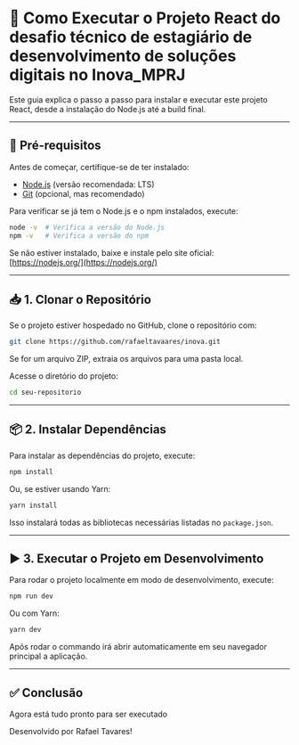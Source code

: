 # 🚀 Como Executar o Projeto React do desafio técnico de estagiário de desenvolvimento de soluções digitais no Inova_MPRJ

Este guia explica o passo a passo para instalar e executar este projeto React, desde a instalação do Node.js até a build final.

---

## 📌 Pré-requisitos

Antes de começar, certifique-se de ter instalado:
- [Node.js](https://nodejs.org/) (versão recomendada: LTS)
- [Git](https://git-scm.com/) (opcional, mas recomendado)

Para verificar se já tem o Node.js e o npm instalados, execute:
```sh
node -v  # Verifica a versão do Node.js
npm -v   # Verifica a versão do npm
```
Se não estiver instalado, baixe e instale pelo site oficial: [https://nodejs.org/](https://nodejs.org/)

---

## 📥 1. Clonar o Repositório

Se o projeto estiver hospedado no GitHub, clone o repositório com:
```sh
git clone https://github.com/rafaeltavaares/inova.git
```
Se for um arquivo ZIP, extraia os arquivos para uma pasta local.

Acesse o diretório do projeto:
```sh
cd seu-repositorio
```

---

## 📦 2. Instalar Dependências

Para instalar as dependências do projeto, execute:
```sh
npm install
```
Ou, se estiver usando Yarn:
```sh
yarn install
```
Isso instalará todas as bibliotecas necessárias listadas no `package.json`.

---

## ▶️ 3. Executar o Projeto em Desenvolvimento

Para rodar o projeto localmente em modo de desenvolvimento, execute:
```sh
npm run dev
```
Ou com Yarn:
```sh
yarn dev
```
Após rodar o commando irá abrir automaticamente em seu navegador principal a aplicação. 

---

## ✅ Conclusão

Agora está tudo pronto para ser executado 

Desenvolvido por Rafael Tavares! 
